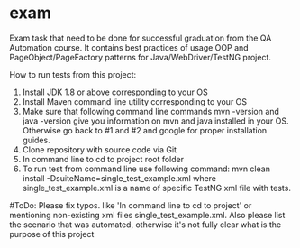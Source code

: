# exam
Exam task that need to be done for successful graduation from the QA Automation course. It contains best practices of usage OOP and PageObject/PageFactory patterns for Java/WebDriver/TestNG project.

How to run tests from this project:

1. Install JDK 1.8 or above corresponding to your OS
2. Install Maven command line utility corresponding to your OS
3. Make sure that following command line commands mvn -version and java -version give you information on mvn and java installed in your OS. Otherwise go back to #1 and #2 and google for proper installation guides.
4. Clone repository with source code via Git
5. In command line to cd to project root folder
6. To run test from command line use following command:
mvn clean install -DsuiteName=single_test_example.xml
where single_test_example.xml is a name of specific TestNG xml file with tests.

#ToDo: Please fix typos. like 'In command line to cd to project' or mentioning non-existing xml files single_test_example.xml. Also please list the scenario that was automated, otherwise it's not fully clear what is the purpose of this project
 

